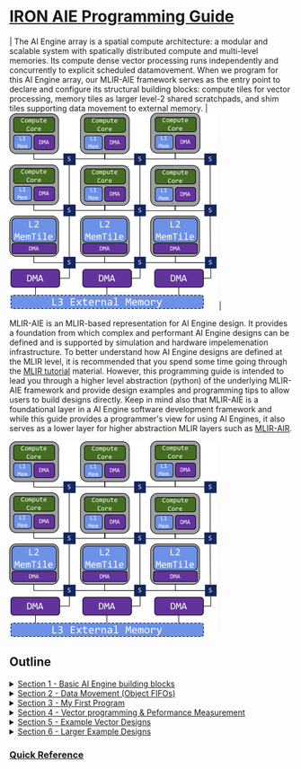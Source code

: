 <!---//===- README.md --------------------------*- Markdown -*-===//
//
// This file is licensed under the Apache License v2.0 with LLVM Exceptions.
// See https://llvm.org/LICENSE.txt for license information.
// SPDX-License-Identifier: Apache-2.0 WITH LLVM-exception
//
// Copyright (C) 2022, Advanced Micro Devices, Inc.
// 
//===----------------------------------------------------------------------===//-->

# <ins>IRON AIE Programming Guide</ins>

| The AI Engine array is a spatial compute architecture: a modular and scalable system with spatically distributed compute and multi-level memories. Its compute dense vector processing runs independently and concurrently to explicit scheduled datamovement. When we program for this AI Engine array, our MLIR-AIE framework serves as the entry point to declare and configure its structural building blocks: compute tiles for vector processing, memory tiles as larger level-2 shared scratchpads, and shim tiles supporting data movement to external memory. | ![AI Engine array architecture](./assets/AIEarray.png) |


MLIR-AIE is an MLIR-based representation for AI Engine design. It provides a foundation from which complex and performant AI Engine designs can be defined and is supported by simulation and hardware impelemenation infrastructure. To better understand how AI Engine designs are defined at the MLIR level, it is recommended that you spend some time going through the [MLIR tutorial](../tutorials/) material. However, this programming guide is intended to lead you through a higher level abstraction (python) of the underlying MLIR-AIE framework and provide design examples and programming tips to allow users to build designs directly. Keep in mind also that MLIR-AIE is a foundational layer in a AI Engine software development framework and while this guide provides a programmer's view for using AI Engines, it also serves as a lower layer for higher abstraction MLIR layers such as [MLIR-AIR](https://github.com/Xilinx/mlir-air).

<img stile="float:right;" src="./assets/AIEarray.png"> 


## Outline
<details><summary><a href="./section-1">Section 1 - Basic AI Engine building blocks</a></summary>

* Introduce AI Engine building blocks with references to Tutorial material
* Give example of python binded MLIR source for defining tiles
</details>
<details><summary><a href="./section-2">Section 2 - Data Movement (Object FIFOs)</a></summary>

* Introduce topic of objectfifos and how they abstract connections between objects in the AIE array
* Point to more detailed objectfifo material in Tutorial
* Introduce key objectfifo connection patterns (link/ broadcast, join/ distribute)
</details>
<details><summary><a href="./section-3">Section 3 - My First Program</a></summary>

* Introduce example of first simple program (Bias Add)
* Illustrate how built-in simulation of single core design
* Illustrate how to run designs on Ryzen AI enabled hardware
</details>
<details><summary><a href="./section-4">Section 4 - Vector programming & Peformance Measurement</a></summary>

* Discuss topic of vector programming at the kernel level
* Introduce performance measurement (trace) and how we measure cycle count and efficiency
* Vector Scalar design example
</details>
<details><summary><a href="./section-5">Section 5 - Example Vector Designs</a></summary>

* Introduce additional vector design examples with exercises to measure performance on each
    * Eltwise Unary ReLU
    * Eltwise Unary e^x
    * Eltwise Binary: Vector Addition
    * Eltwise Binary: Vector Multiplication
</details>
<details><summary><a href="./section-6">Section 6 - Larger Example Designs</a></summary>

* Introduce larger design examples with performance measured over multiple cores
    * GEMM
    * CONV2D
    * Edge Detect
    * Resnet
</details>

### [Quick Reference](./quick_reference.md)



